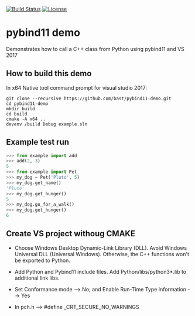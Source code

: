 [![Build Status](https://travis-ci.org/bast/pybind11-demo.svg?branch=master)](https://travis-ci.org/bast/pybind11-demo/builds)
[![License](https://img.shields.io/badge/license-%20MPL--v2.0-blue.svg)](../master/LICENSE)


# pybind11 demo

Demonstrates how to call a C++ class from Python using pybind11 and VS 2017


## How to build this demo

In x64 Native tool command prompt for visual studio 2017:

```
git clone --recursive https://github.com/bast/pybind11-demo.git
cd pybind11-demo
mkdir build
cd build
cmake -A x64 ..
devenv /build Debug example.sln
```


## Example test run

```python
>>> from example import add
>>> add(2, 3)
5
>>> from example import Pet
>>> my_dog = Pet('Pluto', 5)
>>> my_dog.get_name()
'Pluto'
>>> my_dog.get_hunger()
5
>>> my_dog.go_for_a_walk()
>>> my_dog.get_hunger()
6
```


## Create VS project withoug CMAKE

* Choose Windows Desktop Dynamic-Link Library (DLL). Avoid Windows Universal DLL (Universal Windows). Otherwise, the C++ functions won't be exported to Python.

* Add Python and Pybind11 include files. Add Python/libs/python3*.lib to additional link libs.

* Set Conformance mode --> No; and Enable Run-Time Type Information --> Yes

* In pch.h --> #define _CRT_SECURE_NO_WARNINGS
